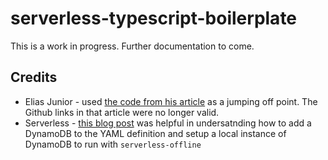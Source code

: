 # serverless-typescript-boilerplate

This is a work in progress. Further documentation to come.

## Credits
* Elias Junior - used [the code from his article](https://medium.com/@eliasjcjunior/create-serverless-application-with-express-and-typescript-a4c0c25060b2) as a jumping off point. The Github links in that article were no longer valid.
* Serverless - [this blog post](https://www.serverless.com/blog/serverless-express-rest-api) was helpful in undersatnding how to add a DynamoDB to the YAML definition and setup a local instance of DynamoDB to run with `serverless-offline`

